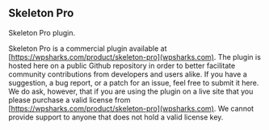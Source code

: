 ## Skeleton Pro

Skeleton Pro plugin.

Skeleton Pro is a commercial plugin available at [https://wpsharks.com/product/skeleton-pro](wpsharks.com). The plugin is hosted here on a public Github repository in order to better facilitate community contributions from developers and users alike. If you have a suggestion, a bug report, or a patch for an issue, feel free to submit it here. We do ask, however, that if you are using the plugin on a live site that you please purchase a valid license from [https://wpsharks.com/product/skeleton-pro](wpsharks.com). We cannot provide support to anyone that does not hold a valid license key.
